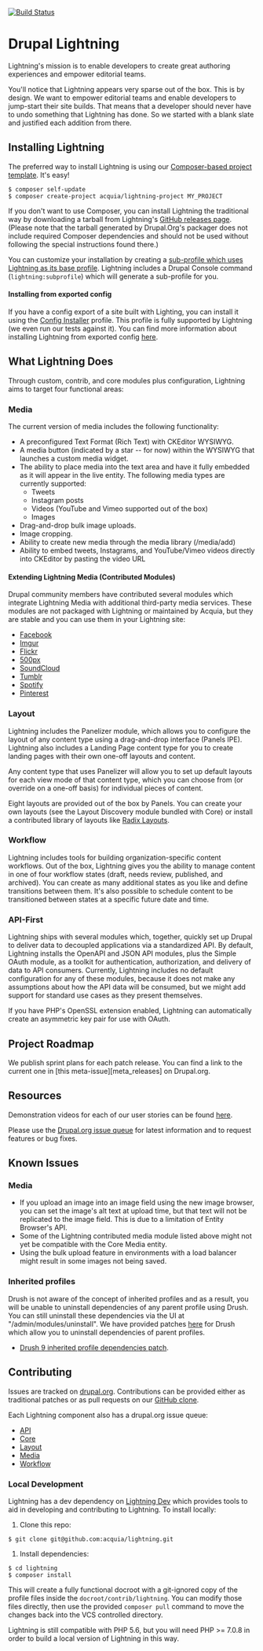 [![Build Status](https://travis-ci.org/acquia/lightning.svg?branch=8.x-3.x)](https://travis-ci.org/acquia/lightning)

# Drupal Lightning
Lightning's mission is to enable developers to create great authoring
experiences and empower editorial teams.

You'll notice that Lightning appears very sparse out of the box. This is by
design. We want to empower editorial teams and enable developers to jump-start
their site builds. That means that a developer should never have to undo
something that Lightning has done. So we started with a blank slate and
justified each addition from there.

## Installing Lightning
The preferred way to install Lightning is using our
[Composer-based project template][template]. It's easy!

```
$ composer self-update
$ composer create-project acquia/lightning-project MY_PROJECT
```

If you don't want to use Composer, you can install Lightning the traditional way
by downloading a tarball from Lightning's [GitHub releases page](https://github.com/acquia/lightning/releases).
(Please note that the tarball generated by Drupal.Org's packager does not
include required Composer dependencies and should not be used without following
the special instructions found there.)

You can customize your installation by creating a [sub-profile which uses
Lightning as its base profile][sub-profile documentation]. Lightning includes a
Drupal Console command (`lightning:subprofile`) which will generate a
sub-profile for you.

#### Installing from exported config
If you have a config export of a site built with Lighting, you can install it
using the [Config Installer](https://drupal.org/project/config_installer)
profile. This profile is fully supported by Lightning (we even run our tests
against it). You can find more information about installing Lightning from
exported config [here](https://lightning.acquia.com/blog/using-configuration-installer-lightning).

## What Lightning Does
Through custom, contrib, and core modules plus configuration, Lightning aims to
target four functional areas:

### Media
The current version of media includes the following functionality:

* A preconfigured Text Format (Rich Text) with CKEditor WYSIWYG.
* A media button (indicated by a star -- for now) within the WYSIWYG that
  launches a custom media widget.
* The ability to place media into the text area and have it fully embedded as it
  will appear in the live entity. The following media types are currently
  supported:
  * Tweets
  * Instagram posts
  * Videos (YouTube and Vimeo supported out of the box)
  * Images
* Drag-and-drop bulk image uploads.
* Image cropping.
* Ability to create new media through the media library (/media/add)
* Ability to embed tweets, Instagrams, and YouTube/Vimeo videos directly into
  CKEditor by pasting the video URL

#### Extending Lightning Media (Contributed Modules)
Drupal community members have contributed several modules which integrate
Lightning Media with additional third-party media services. These modules are
not packaged with Lightning or maintained by Acquia, but they are stable and you
can use them in your Lightning site:

  * [Facebook](https://www.drupal.org/project/lightning_media_facebook)
  * [Imgur](https://www.drupal.org/project/lightning_media_imgur)
  * [Flickr](https://www.drupal.org/project/lightning_media_flickr)
  * [500px](https://www.drupal.org/project/lightning_media_d500px)
  * [SoundCloud](https://www.drupal.org/project/lightning_media_soundcloud)
  * [Tumblr](https://www.drupal.org/project/lightning_media_tumblr)
  * [Spotify](https://www.drupal.org/project/lightning_media_spotify)
  * [Pinterest](https://www.drupal.org/project/lightning_media_pinterest)  

### Layout
Lightning includes the Panelizer module, which allows you to configure the
layout of any content type using a drag-and-drop interface (Panels IPE).
Lightning also includes a Landing Page content type for you to create
landing pages with their own one-off layouts and content.

Any content type that uses Panelizer will allow you to set up default layouts
for each view mode of that content type, which you can choose from (or override
on a one-off basis) for individual pieces of content.

Eight layouts are provided out of the box by Panels. You can create your own
layouts (see the Layout Discovery module bundled with Core) or install a
contributed library of layouts like [Radix Layouts](https://www.drupal.org/project/radix_layouts).

### Workflow
Lightning includes tools for building organization-specific content workflows.
Out of the box, Lightning gives you the ability to manage content in one of four
workflow states (draft, needs review, published, and archived). You can create
as many additional states as you like and define transitions between them. It's
also possible to schedule content to be transitioned between states at a
specific future date and time.

### API-First
Lightning ships with several modules which, together, quickly set up Drupal to
deliver data to decoupled applications via a standardized API. By default,
Lightning installs the OpenAPI and JSON API modules, plus the Simple OAuth
module, as a toolkit for authentication, authorization, and delivery of data
to API consumers. Currently, Lightning includes no default configuration for
any of these modules, because it does not make any assumptions about how the
API data will be consumed, but we might add support for standard use cases as
they present themselves.

If you have PHP's OpenSSL extension enabled, Lightning can automatically create
an asymmetric key pair for use with OAuth.

## Project Roadmap
We publish sprint plans for each patch release. You can find a link to the
current one in [this meta-issue][meta_releases] on Drupal.org.

## Resources
Demonstration videos for each of our user stories can be found [here][demo_videos].

Please use the [Drupal.org issue queue][issue_queue] for latest information and
to request features or bug fixes.

## Known Issues

### Media
* If you upload an image into an image field using the new image browser, you
  can set the image's alt text at upload time, but that text will not be
  replicated to the image field. This is due to a limitation of Entity Browser's
  API.
* Some of the Lightning contributed media module listed above might not yet be
  compatible with the Core Media entity.
* Using the bulk upload feature in environments with a load balancer might
  result in some images not being saved.
  
### Inherited profiles
Drush is not aware of the concept of inherited profiles and as a result, you
will be unable to uninstall dependencies of any parent profile using Drush. You
can still uninstall these dependencies via the UI at "/admin/modules/uninstall".
We have provided patches [here](https://www.drupal.org/node/2902643)
for Drush which allow you to uninstall dependencies of parent profiles.

* [Drush 9 inherited profile dependencies patch](https://www.drupal.org/files/issues/2902643-2--drush-master.patch).

## Contributing
Issues are tracked on [drupal.org][issue_queue]. Contributions can be provided
either as traditional patches or as pull requests on our [GitHub clone][github].

Each Lightning component also has a drupal.org issue queue:

* [API](https://www.drupal.org/project/issues/lightning_api)
* [Core](https://www.drupal.org/project/issues/lightning_core)
* [Layout](https://www.drupal.org/project/issues/lightning_layout)
* [Media](https://www.drupal.org/project/issues/lightning_media)
* [Workflow](https://www.drupal.org/project/issues/lightning_workflow)

### Local Development
Lightning has a dev dependency on [Lightning Dev][lightning_dev] which provides
tools to aid in developing and contributing to Lightning. To install locally:

1. Clone this repo:
  ```
  $ git clone git@github.com:acquia/lightning.git
  ```
  
1. Install dependencies:
  ```
  $ cd lightning
  $ composer install
  ```

This will create a fully functional docroot with a git-ignored copy of the
profile files inside the `docroot/contrib/lightning`. You can modify those files
directly, then use the provided `composer pull` command to move the changes back
into the VCS controlled directory.

Lightning is still compatible with PHP 5.6, but you will need PHP >= 7.0.8 in
order to build a local version of Lightning in this way.

[issue_queue]: https://www.drupal.org/project/issues/lightning "Lightning Issue Queue"
[meta_release]: https://www.drupal.org/node/2670686 "Lightning Meta Releases Issue"
[template]: https://github.com/acquia/lightning-project "Composer-based project template"
[d.o_semver]: https://www.drupal.org/node/1612910
[lightning_composer_project]: https://github.com/acquia/lightning-project
[demo_videos]: http://lightning.acquia.com/blog/lightning-user-stories-demonstrations "Lightning user story demonstration videos"
[sub-profile documentation]: https://github.com/acquia/lightning/wiki/Lightning-as-a-Base-Profile "Lightning sub-profile documentation"
[github]: https://github.com/acquia/lightning "GitHub clone"
[lightning_dev]: https://github.com/acquia/lightning-dev "Lightning Dev repository"
